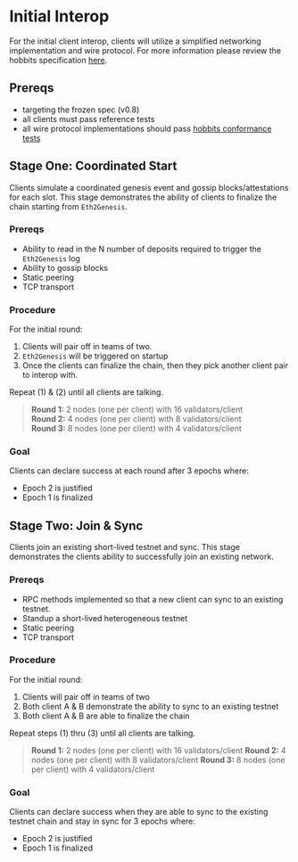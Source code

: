 # Initial Interop

For the initial client interop, clients will utilize a simplified networking implementation and wire protocol.  For more information please review the hobbits specification [here](https://github.com/deltap2p/hobbits).

## Prereqs

- targeting the frozen spec (v0.8)
- all clients must pass reference tests
- all wire protocol implementations should pass [hobbits conformance tests](https://github.com/deltap2p/hobbits/blob/master/test/conformance/README.md)

## Stage One: Coordinated Start

Clients simulate a coordinated genesis event and gossip blocks/attestations for each slot.  This stage demonstrates the ability of clients to finalize the chain starting from `Eth2Genesis`.

### Prereqs

- Ability to read in the N number of deposits required to trigger the `Eth2Genesis` log
- Ability to gossip blocks
- Static peering
- TCP transport

### Procedure

For the initial round: 
1. Clients will pair off in teams of two.
2. `Eth2Genesis` will be triggered on startup
3. Once the clients can finalize the chain, then they pick another client pair to interop with.  

Repeat (1) & (2) until all clients are talking.

>**Round 1:** 2 nodes (one per client) with 16 validators/client  
>**Round 2:** 4 nodes (one per client) with 8 validators/client  
>**Round 3:** 8 nodes (one per client) with 4 validators/client

### Goal

Clients can declare success at each round after 3 epochs where:
- Epoch 2 is justified
- Epoch 1 is finalized

## Stage Two: Join & Sync

Clients join an existing short-lived testnet and sync.  This stage demonstrates the clients ability to successfully join an existing network.

### Prereqs

- RPC methods implemented so that a new client can sync to an existing testnet.
- Standup a short-lived heterogeneous testnet 
- Static peering
- TCP transport

### Procedure

For the initial round: 
1. Clients will pair off in teams of two  
2. Both client A & B demonstrate the ability to sync to an existing testnet
3. Both client A & B are able to finalize the chain

Repeat steps (1) thru (3) until all clients are talking.

>**Round 1:** 2 nodes (one per client) with 16 validators/client
>**Round 2:** 4 nodes (one per client) with 8 validators/client
>**Round 3:** 8 nodes (one per client) with 4 validators/client

### Goal

Clients can declare success when they are able to sync to the existing testnet chain and stay in sync for 3 epochs where:
- Epoch 2 is justified
- Epoch 1 is finalized
